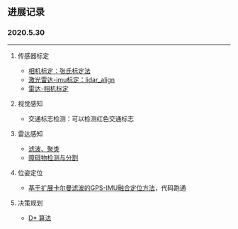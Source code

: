 ## 进展记录

### 2020.5.30

---

1. 传感器标定
   * [相机标定：张氏标定法](https://github.com/zhangjcNJUST/Summary/tree/master/1-传感器标定/相机标定)
   * [激光雷达-imu标定：lidar_align](https://github.com/zhangjcNJUST/Summary/tree/master/1-%E4%BC%A0%E6%84%9F%E5%99%A8%E6%A0%87%E5%AE%9A/%E6%BF%80%E5%85%89%E9%9B%B7%E8%BE%BEimu%E6%A0%87%E5%AE%9A)
   * [雷达-相机标定](https://github.com/zhangjcNJUST/Summary/tree/master/1-%E4%BC%A0%E6%84%9F%E5%99%A8%E6%A0%87%E5%AE%9A/%E7%9B%B8%E6%9C%BA%E9%9B%B7%E8%BE%BE%E8%81%94%E5%90%88%E6%A0%87%E5%AE%9A)
2. 视觉感知
   * 交通标志检测：可以检测红色交通标志
3. 雷达感知

   * [滤波、聚类](https://github.com/zhangjcNJUST/Summary/tree/master/3-%E9%9B%B7%E8%BE%BE%E6%84%9F%E7%9F%A5/%E6%95%B0%E6%8D%AE%E5%A4%84%E7%90%86)
   * [障碍物检测与分割](https://github.com/zhangjcNJUST/Summary/tree/master/3-%E9%9B%B7%E8%BE%BE%E6%84%9F%E7%9F%A5/%E9%9A%9C%E7%A2%8D%E7%89%A9%E6%A3%80%E6%B5%8B%E4%B8%8E%E5%88%86%E5%89%B2)
4. 位姿定位
   * [基于扩展卡尔曼滤波的GPS-IMU融合定位方法](https://github.com/zhangjcNJUST/Summary/tree/master/4-%E4%BD%8D%E5%A7%BF%E5%AE%9A%E4%BD%8D)，代码跑通
5. 决策规划
   * [D* 算法](https://github.com/zhangjcNJUST/Summary/tree/master/5-%E5%86%B3%E7%AD%96%E8%A7%84%E5%88%92)

